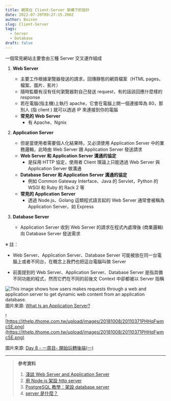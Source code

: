 ```yaml
---
title: 網頁在 Client-Server 架構下的設計
date: 2022-07-20T09:27:15.206Z
author: Boison
slug: Client-Server
tags:
  - Server
  - Database
draft: false
---
```

一個常見網站主要會由三種 Server 交叉運作組成

1. **Web Server**

   * 主要工作根據瀏覽器發送的請求，回傳靜態的網頁檔案（HTML pages、檔案、圖片、影片）
   * 隨時監聽有沒有任何瀏覽器對自己發送 request，有的話該回應什麼樣的 response
   * 若在電腦(指主機)上執行 apache，它會在電腦上開一個連接埠為 80，那別人 (指 client ) 就可以透過 IP 來連接到你的電腦
   * **常見的 Web Server**
     * 有 Apache、Ngnix

2. **Application Server**

   * 但是當使用者需要個人化結果時，又必須使用 Application Server 中的業務邏輯，此時由 Web Server 跟 Application Server 發送請求
   * **Web Server 和 Application Server 溝通的協定**
     * 是採用 HTTP 協定，使用者 Client 理論上只能透過 Web Server 與 Application Server 做溝通
   * **Database Server 和 Application Server 溝通的協定**
     * 例如 Common Gateway Interface、Java 的 Servlet，Python 的 WSGI 和 Ruby 的 Rack 2 等
   * **常見的 Application Server**
     * 透過 Node.js、Golang 這類程式語言起的 Web Server 通常會被稱為 Application Server，如 Express

3. **Database Server**

   * Application Server 收到  Web Server 的請求在程式內處理後 (商業邏輯) 向  Database Server 發送需求

※ 註：

* Web Server、Application Server、Database Server  可能被放在同一台電腦上或者不同台，在概念上我們也把這台電腦叫做 Server

* 前面提到的 Web Server、Application Server、Database Server 是指具備不同功能的程式，然而它們在不同的前後文 Context 中卻都被以 Server 指稱

![This image shows how users makes requests through a web and application server to get dynamic web content from an application database. ](https://www.serverwatch.com/wp-content/uploads/2021/05/Web_App_Flow-02-01-1024x385.png)\
圖片來源: [What Is an Application Server?](https://www.serverwatch.com/guides/application-server/)

![https://ithelp.ithome.com.tw/upload/images/20181008/20110371PHHqFwmcSE.png](https://ithelp.ithome.com.tw/upload/images/20181008/20110371PHHqFwmcSE.png)

圖片來源: [Day 8 - 一周目- 開始玩轉後端(一)](https://ithelp.ithome.com.tw/articles/10200476)

---

> **參考資料**
>
> 1. [淺談 Web Server and Application Server](https://vicxu.medium.com/web-server-and-application-server-5a6d9c940eff)
> 2. [用 Node.js 架設 http server](https://jimmyswebnote.com/node-js-http-server/)
> 3. [PostgreSQL 教學：架設 database server](https://jimmyswebnote.com/postgresql-tutorial/)
> 4. [server 是什麼？](https://jimmyswebnote.com/what-is-server/)